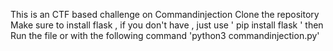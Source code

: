 This is an CTF based challenge on Commandinjection
Clone the repository 
Make sure to install flask , if you don't have , just use ' pip install flask ' 
then Run the file or with the following  command 'python3 commandinjection.py'
